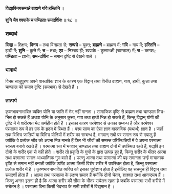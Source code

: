 #### विद्याविनयसम्पन्ने ब्राह्मणे गवि हस्तिनि ।
#### शुनि चैव श्वपाके च पण्डिताः समदर्शिनः ॥ १८ ॥

### शब्दार्थ

**विद्या** – शिक्षण; **विनय** – तथा विनम्रता से; **सम्पन्ने** – युक्त; **ब्राह्मणे** – ब्राह्मण  में; **गवि** – गाय में; **हस्तिनि** – हाथी में; **शुनि** – कुत्ते में; **च** – तथा; **एव** – निश्चय ही; श्वपाके - कुत्ताभक्षी (चाण्डाल) में; **च** – क्रमशः; **पण्डिताः** – ज्ञानी; **सम-दर्शिनः** – समान दृष्टि से देखने वाले ।

### भावार्थ

विनम्र साधुपुरुष अपने वास्तविक ज्ञान के कारण एक विद्वान् तथा विनीत ब्राह्मण, गाय, हाथी, कुत्ता तथा चाण्डाल को समान दृष्टि (समभाव) से देखते हैं ।

### तात्पर्य

कृष्णभावनाभावित व्यक्ति योनि या जाति में भेद नहीं मानता । सामाजिक दृष्टि से ब्राह्मण तथा चाण्डाल भिन्न-भिन्न हो सकते हैं अथवा योनि के अनुसार कुत्ता, गाय तथा हाथी भिन्न हो सकते हैं, किन्तु विद्वान् योगी की दृष्टि में ये शरीरगत भेद अर्थहीन होते हैं । इसका कारण परमेश्वर से उनका सम्बन्ध है और परमेश्वर परमात्मा रूप में हर एक के हृदय में स्थित हैं । परम सत्य का ऐसा ज्ञान वास्तविक (यथार्थ) ज्ञान है । जहाँ तक विभिन्न जातियों या विभिन्न योनियों में शरीर का सम्बन्ध है, भगवान् सबों पर समान रूप से दयालु हैं क्योंकि वे प्रत्येक जीव को अपना मित्र मानते हैं फिर भी जीवों की समस्त परिस्थितियों में वे अपना परमात्मा स्वरूप बनाये रखते हैं । परमात्मा रूप में भगवान् चाण्डाल तथा ब्राह्मण दोनों में उपस्थित रहते हैं, यद्यपि इन दोनों के शरीर एक से नहीं होते । शरीर तो प्रकृति के गुणों के द्वारा उत्पन्न हुए हैं, किन्तु शरीर के भीतर आत्मा तथा परमात्मा समान आध्यात्मिक गुण वाले हैं । परन्तु आत्मा तथा परमात्मा की यह समानता उन्हें मात्रात्मक दृष्टि से समान नहीं बनाती क्योंकि व्यष्टि आत्मा किसी विशेष शरीर में उपस्थित होता है, किन्तु परमात्मा प्रत्येक शरीर में है । कृष्णभावनाभावित व्यक्ति को इसका पूर्णज्ञान होता है इसीलिए वह सचमुच ही विद्वान् तथा समदर्शी होता है । आत्मा तथा परमात्मा के लक्षण समान हैं क्योंकि दोनों चेतन, शाश्वत तथा आनन्दमय हैं । किन्तु अन्तर इतना ही है कि आत्मा शरीर की सीमा के भीतर सचेतन रहता है जबकि परमात्मा सभी शरीरों में सचेतन है । परमात्मा बिना किसी भेदभाव के सभी शरीरों में विद्यमान है ।